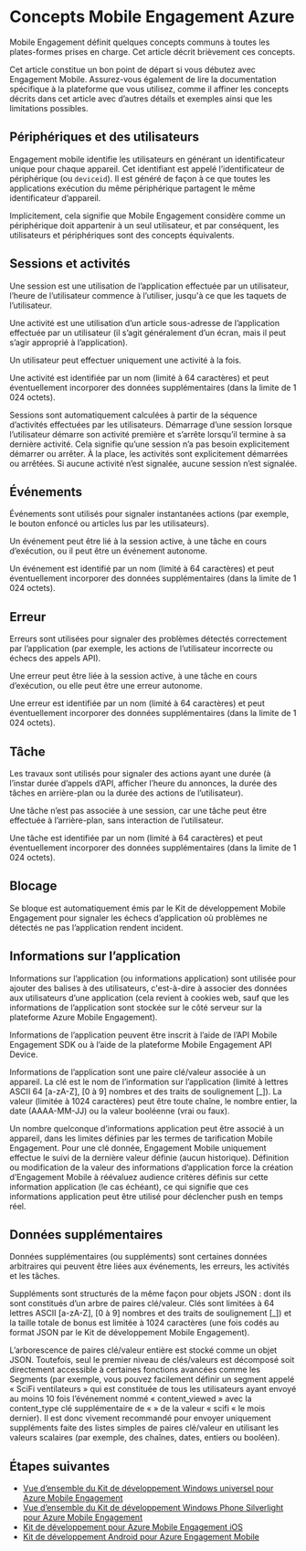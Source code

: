 <properties
    pageTitle="Concepts Engagement mobile | Microsoft Azure"
    description="Concepts Mobile Engagement Azure"
    services="mobile-engagement"
    documentationCenter="mobile"
    authors="piyushjo"
    manager="dwrede"
    editor="" />

<tags
    ms.service="mobile-engagement"
    ms.workload="mobile"
    ms.tgt_pltfrm="mobile-android"
    ms.devlang="na"
    ms.topic="get-started-article"
    ms.date="08/19/2016"
    ms.author="piyushjo" />

# <a name="azure-mobile-engagement-concepts"></a>Concepts Mobile Engagement Azure

Mobile Engagement définit quelques concepts communs à toutes les plates-formes prises en charge. Cet article décrit brièvement ces concepts.

Cet article constitue un bon point de départ si vous débutez avec Engagement Mobile. Assurez-vous également de lire la documentation spécifique à la plateforme que vous utilisez, comme il affiner les concepts décrits dans cet article avec d’autres détails et exemples ainsi que les limitations possibles.

## <a name="devices-and-users"></a>Périphériques et des utilisateurs
Engagement mobile identifie les utilisateurs en générant un identificateur unique pour chaque appareil. Cet identifiant est appelé l’identificateur de périphérique (ou `deviceid`). Il est généré de façon à ce que toutes les applications exécution du même périphérique partagent le même identificateur d’appareil.

Implicitement, cela signifie que Mobile Engagement considère comme un périphérique doit appartenir à un seul utilisateur, et par conséquent, les utilisateurs et périphériques sont des concepts équivalents.

## <a name="sessions-and-activities"></a>Sessions et activités
Une session est une utilisation de l’application effectuée par un utilisateur, l’heure de l’utilisateur commence à l’utiliser, jusqu'à ce que les taquets de l’utilisateur.

Une activité est une utilisation d’un article sous-adresse de l’application effectuée par un utilisateur (il s’agit généralement d’un écran, mais il peut s’agir approprié à l’application).

Un utilisateur peut effectuer uniquement une activité à la fois.

Une activité est identifiée par un nom (limité à 64 caractères) et peut éventuellement incorporer des données supplémentaires (dans la limite de 1 024 octets).

Sessions sont automatiquement calculées à partir de la séquence d’activités effectuées par les utilisateurs. Démarrage d’une session lorsque l’utilisateur démarre son activité première et s’arrête lorsqu’il termine à sa dernière activité. Cela signifie qu’une session n’a pas besoin explicitement démarrer ou arrêter. À la place, les activités sont explicitement démarrées ou arrêtées. Si aucune activité n’est signalée, aucune session n’est signalée.

## <a name="events"></a>Événements
Événements sont utilisés pour signaler instantanées actions (par exemple, le bouton enfoncé ou articles lus par les utilisateurs).

Un événement peut être lié à la session active, à une tâche en cours d’exécution, ou il peut être un événement autonome.

Un événement est identifié par un nom (limité à 64 caractères) et peut éventuellement incorporer des données supplémentaires (dans la limite de 1 024 octets).

## <a name="error"></a>Erreur
Erreurs sont utilisées pour signaler des problèmes détectés correctement par l’application (par exemple, les actions de l’utilisateur incorrecte ou échecs des appels API).

Une erreur peut être liée à la session active, à une tâche en cours d’exécution, ou elle peut être une erreur autonome.

Une erreur est identifiée par un nom (limité à 64 caractères) et peut éventuellement incorporer des données supplémentaires (dans la limite de 1 024 octets).

## <a name="job"></a>Tâche
Les travaux sont utilisés pour signaler des actions ayant une durée (à l’instar durée d’appels d’API, afficher l’heure du annonces, la durée des tâches en arrière-plan ou la durée des actions de l’utilisateur).

Une tâche n’est pas associée à une session, car une tâche peut être effectuée à l’arrière-plan, sans interaction de l’utilisateur.

Une tâche est identifiée par un nom (limité à 64 caractères) et peut éventuellement incorporer des données supplémentaires (dans la limite de 1 024 octets).

## <a name="crash"></a>Blocage
Se bloque est automatiquement émis par le Kit de développement Mobile Engagement pour signaler les échecs d’application où problèmes ne détectés ne pas l’application rendent incident.

## <a name="application-information"></a>Informations sur l’application
Informations sur l’application (ou informations application) sont utilisée pour ajouter des balises à des utilisateurs, c'est-à-dire à associer des données aux utilisateurs d’une application (cela revient à cookies web, sauf que les informations de l’application sont stockée sur le côté serveur sur la plateforme Azure Mobile Engagement).

Informations de l’application peuvent être inscrit à l’aide de l’API Mobile Engagement SDK ou à l’aide de la plateforme Mobile Engagement API Device.

Informations de l’application sont une paire clé/valeur associée à un appareil. La clé est le nom de l’information sur l’application (limité à lettres ASCII 64 [a-zA-Z], [0 à 9] nombres et des traits de soulignement [_]). La valeur (limitée à 1024 caractères) peut être toute chaîne, le nombre entier, la date (AAAA-MM-JJ) ou la valeur booléenne (vrai ou faux).

Un nombre quelconque d’informations application peut être associé à un appareil, dans les limites définies par les termes de tarification Mobile Engagement. Pour une clé donnée, Engagement Mobile uniquement effectue le suivi de la dernière valeur définie (aucun historique). Définition ou modification de la valeur des informations d’application force la création d’Engagement Mobile à réévaluez audience critères définis sur cette information application (le cas échéant), ce qui signifie que ces informations application peut être utilisé pour déclencher push en temps réel.

## <a name="extra-data"></a>Données supplémentaires
Données supplémentaires (ou suppléments) sont certaines données arbitraires qui peuvent être liées aux événements, les erreurs, les activités et les tâches.

Suppléments sont structurés de la même façon pour objets JSON : dont ils sont constitués d’un arbre de paires clé/valeur. Clés sont limitées à 64 lettres ASCII [a-zA-Z], [0 à 9] nombres et des traits de soulignement [_]) et la taille totale de bonus est limitée à 1024 caractères (une fois codés au format JSON par le Kit de développement Mobile Engagement).

L’arborescence de paires clé/valeur entière est stocké comme un objet JSON. Toutefois, seul le premier niveau de clés/valeurs est décomposé soit directement accessible à certaines fonctions avancées comme les Segments (par exemple, vous pouvez facilement définir un segment appelé « SciFi ventilateurs » qui est constituée de tous les utilisateurs ayant envoyé au moins 10 fois l’événement nommé « content_viewed » avec la content_type clé supplémentaire de « » de la valeur « scifi « le mois dernier). Il est donc vivement recommandé pour envoyer uniquement suppléments faite des listes simples de paires clé/valeur en utilisant les valeurs scalaires (par exemple, des chaînes, dates, entiers ou booléen).

## <a name="next-steps"></a>Étapes suivantes

- [Vue d’ensemble du Kit de développement Windows universel pour Azure Mobile Engagement](mobile-engagement-windows-store-sdk-overview.md)
- [Vue d’ensemble du Kit de développement Windows Phone Silverlight pour Azure Mobile Engagement](mobile-engagement-windows-phone-sdk-overview.md)
- [Kit de développement pour Azure Mobile Engagement iOS](mobile-engagement-ios-sdk-overview.md)
- [Kit de développement Android pour Azure Engagement Mobile](mobile-engagement-android-sdk-overview.md)
